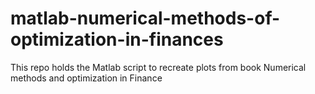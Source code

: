 # matlab-numerical-methods-of-optimization-in-finances
This repo holds the Matlab script to recreate plots from book Numerical methods and optimization in Finance
